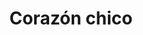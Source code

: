 ---
title: Corazón chico
date: 
draft: false

# descripcion
description : Aro de plata con cristal swarosky

materials: Plata 925

color: Cristal

dimensions: 2cm (largo)

code: 01-10-0063

type: "Aros"

categories: []

# Images
# first image will be shown in the product page
images:
  # - image: "images/path_to_image"
  # La ubicacion de las imagenes es imagenes/Aros/Aros.Cristal Swarosky/01-10-0063-corazon-chico
  - image: "./images/aros/cristal_swarosky/01-10-0063-corazon-chico.JPG"
---
